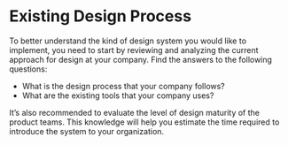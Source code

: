 # Existing Design Process

To better understand the kind of design system you would like to implement, you need to start by reviewing and analyzing the current approach for design at your company. Find the answers to the following questions:

* What is the design process that your company follows?
* What are the existing tools that your company uses?

It’s also recommended to evaluate the level of design maturity of the product teams. This knowledge will help you estimate the time required to introduce the system to your organization.
